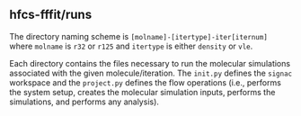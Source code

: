 ## hfcs-fffit/runs

The directory naming scheme is ``[molname]-[itertype]-iter[iternum]`` where ``molname`` is ``r32`` or ``r125`` and ``itertype`` is either ``density`` or ``vle``. 

Each directory contains the files necessary to run the molecular simulations associated with the given molecule/iteration. The ``init.py`` defines the ``signac`` workspace and the ``project.py`` defines the flow operations (i.e., performs the system setup, creates the molecular simulation inputs, performs the simulations, and performs any analysis).


